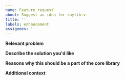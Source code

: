 ```yaml
---
name: Feature request
about: Suggest an idea for raylib.v
title: ''
labels: enhancement
assignees: ''
---
```

<!--
DO NOT IGNORE THIS TEMPLATE!
Ignoring the issue template will lead to your issue being closed and ignored
-->

**Relevant problem**
<!-- Please tag the relevant bug report here. If this is not related to an issue, please remove this section -->
**Describe the solution you'd like**
<!-- The solution you'd had in mind. -->

**Reasons why this should be a part of the core library**
<!-- Explain why this should be left for the library to implement, rather than your code -->

**Additional context**
<!-- Add any other context or screenshots about the feature request here. -->
